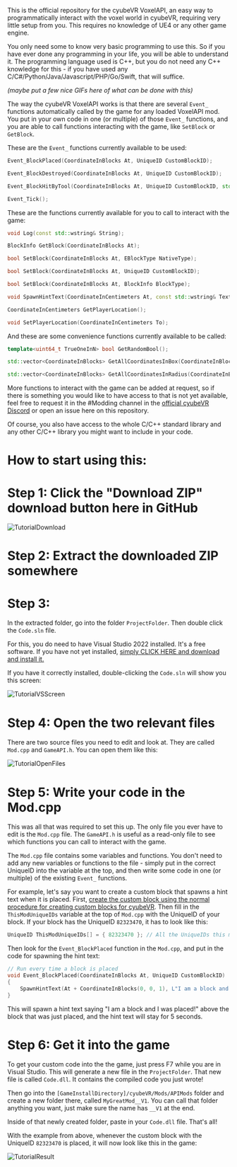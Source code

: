 This is the official repository for the cyubeVR VoxelAPI, an easy way to programmatically interact with the voxel world in cyubeVR, requiring very little setup from you. This requires no knowledge of UE4 or any other game engine.

You only need some to know very basic programming to use this. So if you have ever done any programming in your life, you will be able to understand it. The programming language used is C++, but you do not need any C++ knowledge for this - if you have used any C/C#/Python/Java/Javascript/PHP/Go/Swift, that will suffice.

*(maybe put a few nice GIFs here of what can be done with this)*

The way the cyubeVR VoxelAPI works is that there are several `Event_` functions automatically called by the game for any loaded VoxelAPI mod. You put in your own code in one (or multiple) of those `Event_` functions, and you are able to call functions interacting with the game, like `SetBlock` or `GetBlock`. 

These are the `Event_` functions currently available to be used:

```cpp
Event_BlockPlaced(CoordinateInBlocks At, UniqueID CustomBlockID);

Event_BlockDestroyed(CoordinateInBlocks At, UniqueID CustomBlockID);

Event_BlockHitByTool(CoordinateInBlocks At, UniqueID CustomBlockID, std::wstring ToolName);

Event_Tick();
```

These are the functions currently available for you to call to interact with the game:

```cpp
void Log(const std::wstring& String);

BlockInfo GetBlock(CoordinateInBlocks At);

bool SetBlock(CoordinateInBlocks At, EBlockType NativeType);

bool SetBlock(CoordinateInBlocks At, UniqueID CustomBlockID);

bool SetBlock(CoordinateInBlocks At, BlockInfo BlockType);

void SpawnHintText(CoordinateInCentimeters At, const std::wstring& Text, float DurationInSeconds, float SizeMultiplier = 1, float SizeMultiplierVertical = 1);

CoordinateInCentimeters GetPlayerLocation();

void SetPlayerLocation(CoordinateInCentimeters To);
```

And these are some convenience functions currently available to be called:

```cpp
template<uint64_t TrueOneInN> bool GetRandomBool();

std::vector<CoordinateInBlocks> GetAllCoordinatesInBox(CoordinateInBlocks At, CoordinateInBlocks BoxExtent;

std::vector<CoordinateInBlocks> GetAllCoordinatesInRadius(CoordinateInBlocks At, int32_t Radius);
```

More functions to interact with the game can be added at request, so if there is something you would like to have access to that is not yet available, feel free to request it in the #Modding channel in the [official cyubeVR Discord](https://discord.gg/cyubeVR) or open an issue here on this repository.

Of course, you also have access to the whole C/C++ standard library and any other C/C++ library you might want to include in your code.

# How to start using this:

# Step 1: Click the "Download ZIP" download button here in GitHub

![TutorialDownload](https://user-images.githubusercontent.com/38058738/162877620-ae9bda17-17b5-4d7e-a864-e696389de2c0.png)

# Step 2: Extract the downloaded ZIP somewhere

# Step 3:

In the extracted folder, go into the folder `ProjectFolder`. Then double click the `Code.sln` file.

For this, you do need to have Visual Studio 2022 installed. It's a free software. If you have not yet installed, [simply CLICK HERE and download and install it.](https://visualstudio.microsoft.com/thank-you-downloading-visual-studio/?sku=Community&channel=Release&version=VS2022&source=VSLandingPage&cid=2030&passive=false)

If you have it correctly installed, double-clicking the `Code.sln` will show you this screen:

![TutorialVSScreen](https://user-images.githubusercontent.com/38058738/162878542-485f6720-2978-4e6f-aaa4-f6019590f265.png)

# Step 4: Open the two relevant files

There are two source files you need to edit and look at. They are called `Mod.cpp` and `GameAPI.h`. You can open them like this:

![TutorialOpenFiles](https://user-images.githubusercontent.com/38058738/162879058-d19ee0a9-8638-4104-80b6-e54172c52fa6.gif)

# Step 5: Write your code in the Mod.cpp

This was all that was required to set this up. The only file you ever have to edit is the `Mod.cpp` file. The `GameAPI.h` is useful as a read-only file to see which functions you can call to interact with the game.

The `Mod.cpp` file contains some variables and functions. You don't need to add any new variables or functions to the file - simply put in the correct UniqueID into the variable at the top, and then write some code in one (or multiple) of the existing `Event_` functions.

For example, let's say you want to create a custom block that spawns a hint text when it is placed. First, [create the custom block using the normal procedure for creating custom blocks for cyubeVR](https://steamcommunity.com/app/619500/discussions/3/1640917625019543783/). Then fill in the `ThisModUniqueIDs` variable at the top of `Mod.cpp` with the UniqueID of your block. If your block has the UniqueID `82323470`, it has to look like this:

```cpp
UniqueID ThisModUniqueIDs[] = { 82323470 }; // All the UniqueIDs this mod manages. Functions like Event_BlockPlaced are only called for blocks of IDs mentioned here. 
```

Then look for the `Event_BlockPlaced` function in the `Mod.cpp`, and put in the code for spawning the hint text:

```cpp
// Run every time a block is placed
void Event_BlockPlaced(CoordinateInBlocks At, UniqueID CustomBlockID)
{
	SpawnHintText(At + CoordinateInBlocks(0, 0, 1), L"I am a block and I was placed!", 5);
}
```

This will spawn a hint text saying "I am a block and I was placed!" above the block that was just placed, and the hint text will stay for 5 seconds.

# Step 6: Get it into the game

To get your custom code into the the game, just press F7 while you are in Visual Studio. This will generate a new file in the `ProjectFolder`. That new file is called `Code.dll`. It contains the compiled code you just wrote! 

Then go into the `[GameInstallDirectory]/cyubeVR/Mods/APIMods` folder and create a new folder there, called `MyGreatMod__V1`. You can call that folder anything you want, just make sure the name has `__V1` at the end. 

Inside of that newly created folder, paste in your `Code.dll` file. That's all!

With the example from above, whenever the custom block with the UniqueID `82323470` is placed, it will now look like this in the game:

![TutorialResult](https://user-images.githubusercontent.com/38058738/162883157-a5b7fb65-68dc-42ba-a7eb-b33d51e0ea4d.gif)
